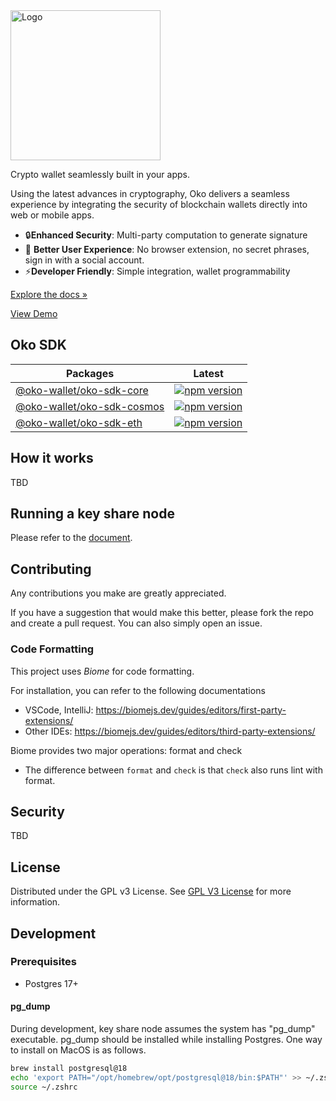 <a href="https://demo.oko.app/">
  <picture>
    <source media="(prefers-color-scheme: light)" srcset="https://keplr-ewallet.s3.ap-northeast-2.amazonaws.com/icons/oko_product_logo_light2.svg">
    <source media="(prefers-color-scheme: dark)" srcset="https://keplr-ewallet.s3.ap-northeast-2.amazonaws.com/icons/oko_product_logo_dark2.svg">
    <img src="https://keplr-ewallet.s3.ap-northeast-2.amazonaws.com/icons/oko_product_logo_light2.svg" alt="Logo"
    style="width: 240px; height: auto;">
  </picture>
</a>

Crypto wallet seamlessly built in your apps.

Using the latest advances in cryptography, Oko delivers a seamless
experience by integrating the security of blockchain wallets directly into web
or mobile apps.

- 🔒**Enhanced Security**: Multi-party computation to generate signature
- 🚀 **Better User Experience**: No browser extension, no secret phrases, sign
  in with a social account.
- ⚡**Developer Friendly**: Simple integration, wallet programmability

[Explore the docs »](https://docs.oko.app)

[View Demo](https://demo.oko.app)

## Oko SDK

<!-- TODO: update sdk names and links -->

| Packages                                                 | Latest                                                                                                                                          |
| -------------------------------------------------------- | ----------------------------------------------------------------------------------------------------------------------------------------------- |
| [@oko-wallet/oko-sdk-core](sdk/oko_sdk_core)     | [![npm version](https://img.shields.io/npm/v/@oko-wallet/oko-sdk-core.svg)](https://www.npmjs.com/package/@oko-wallet/oko-sdk-core)     |
| [@oko-wallet/oko-sdk-cosmos](sdk/oko_sdk_cosmos) | [![npm version](https://img.shields.io/npm/v/@oko-wallet/oko-sdk-cosmos.svg)](https://www.npmjs.com/package/@oko-wallet/oko-sdk-cosmos) |
| [@oko-wallet/oko-sdk-eth](sdk/oko_sdk_eth)       | [![npm version](https://img.shields.io/npm/v/@oko-wallet/oko-sdk-eth.svg)](https://www.npmjs.com/package/@oko-wallet/oko-sdk-eth)       |

## How it works

TBD

## Running a key share node

Please refer to the
[document](https://github.com/chainapsis/oko/blob/main/documentation/key_share_node.md).

## Contributing

Any contributions you make are greatly appreciated.

If you have a suggestion that would make this better, please fork the repo and
create a pull request. You can also simply open an issue.

### Code Formatting

This project uses _Biome_ for code formatting.

For installation, you can refer to the following documentations

- VSCode, IntelliJ: https://biomejs.dev/guides/editors/first-party-extensions/
- Other IDEs: https://biomejs.dev/guides/editors/third-party-extensions/

Biome provides two major operations: format and check

- The difference between `format` and `check` is that `check` also runs lint
  with format.

## Security

TBD

## License

Distributed under the GPL v3 License. See
[GPL V3 License](https://opensource.org/license/gpl-3-0) for more information.

## Development

### Prerequisites

- Postgres 17+

#### pg_dump

During development, key share node assumes the system has "pg_dump" executable.
pg_dump should be installed while installing Postgres. One way to install on
MacOS is as follows.

```sh
brew install postgresql@18
echo 'export PATH="/opt/homebrew/opt/postgresql@18/bin:$PATH"' >> ~/.zshrc
source ~/.zshrc
```
